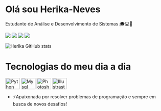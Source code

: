 # Olá sou Herika-Neves
Estudante de Análise e Desenvolvimento de Sistemas 🎓💻🤖


<!---
herika-dev/herika-dev is a ✨ special ✨ repository because its `README.md` (this file) appears on your GitHub profile.
You can click the Preview link to take a look at your changes.
--->
<div> 
  <a href="https://www.instagram.com/herikaramona/" target="_blank"><img src="https://img.shields.io/badge/-Instagram-%23E4405F?style=for-the-badge&logo=instagram&logoColor=white" target="_blank"></a>
 <a href="https://discord.gg/herikaramona" target="_blank"><img src="https://img.shields.io/badge/Discord-7289DA?style=for-the-badge&logo=discord&logoColor=white" target="_blank"></a> 
  <a href = "mailto:herika.pneves@gmail.com"><img src="https://img.shields.io/badge/-Gmail-%23333?style=for-the-badge&logo=gmail&logoColor=white" target="_blank"></a>
  <a href="https://www.linkedin.com/in/herikaneves/" target="_blank"><img src="https://img.shields.io/badge/-LinkedIn-%230077B5?style=for-the-badge&logo=linkedin&logoColor=white" target="_blank"></a> 
  
</div>

![Herika GitHub stats](https://github-readme-stats.vercel.app/api?username=herika-dev&show_icons=true&theme=cobalt)

# Tecnologias do meu dia a dia
 <img align="center" alt="Python" height="35" width="45" src="https://cdn.jsdelivr.net/gh/devicons/devicon/icons/python/python-original.svg">  <img align="center" alt="Mysql" height="35" width="45" src="https://img.shields.io/badge/MySQL-005C84?style=for-the-badge&logo=mysql&logoColor=white">  <img align="center" alt="Photoshop" height="35" width="45" src="https://aleen42.github.io/badges/src/photoshop.svg"> 
<img align="center" alt="Illustrastrator" height="35" width="45" src="https://aleen42.github.io/badges/src/illustrator.svg"> 

 
 

 - ⚡Apaixonada por resolver problemas de programação e sempre em busca de novos desafios!
